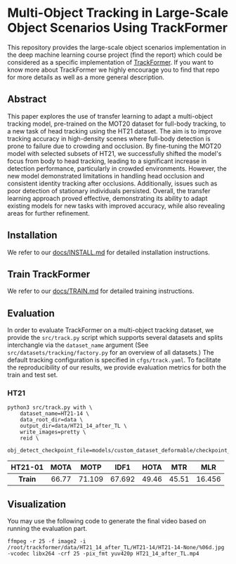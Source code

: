 # Multi-Object Tracking in Large-Scale Object Scenarios Using TrackFormer

This repository provides the large-scale object scenarios implementation in the deep machine learning course project (find the report) which could be considered as a specific implementation of  [TrackFormer](https://github.com/timmeinhardt/trackformer). If you want to know more about TrackFormer we highly encourage you to find that repo for more details as well as a more general description.




## Abstract

This paper explores the use of transfer learning to adapt a multi-object tracking model, pre-trained on the MOT20 dataset for full-body tracking, to a new task of head tracking using the HT21 dataset. The aim is to improve tracking accuracy in high-density scenes where full-body detection is prone to failure due to crowding and occlusion. By fine-tuning the MOT20 model with selected subsets of HT21, we successfully shifted the model's focus from body to head tracking, leading to a significant increase in detection performance, particularly in crowded environments. However, the new model demonstrated limitations in handling head occlusion and consistent identity tracking after occlusions. Additionally, issues such as poor detection of stationary individuals persisted. Overall, the transfer learning approach proved effective, demonstrating its ability to adapt existing models for new tasks with improved accuracy, while also revealing areas for further refinement.


## Installation

We refer to our [docs/INSTALL.md](docs/INSTALL.md) for detailed installation instructions.

## Train TrackFormer

We refer to our [docs/TRAIN.md](docs/TRAIN.md) for detailed training instructions.

## Evaluation

In order to evaluate TrackFormer on a multi-object tracking dataset, we provide the `src/track.py` script which supports several datasets and splits interchangle via the `dataset_name` argument (See `src/datasets/tracking/factory.py` for an overview of all datasets.) The default tracking configuration is specified in `cfgs/track.yaml`. To facilitate the reproducibility of our results, we provide evaluation metrics for both the train and test set.

### HT21



```
python3 src/track.py with \
    dataset_name=HT21-14 \
    data_root_dir=data \
    output_dir=data/HT21_14_after_TL \
    write_images=pretty \
    reid \
    obj_detect_checkpoint_file=models/custom_dataset_deformable/checkpoint_epoch_10.pth
```

<center>

| HT21-01     | MOTA         | MOTP           |       IDF1     |     HOTA     |     MTR       |     MLR             |  
|  :---:    | :---:        |     :---:      |    :---:     | :---:      |    :---:     |   :---:             |  
| **Train** |     66.77     |     71.109       |     67.692      | 49.46        |      45.51    |      16.456          |  

</center>

## Visualization

You may use the following code to generate the final video based on running the evaluation part.

```
ffmpeg -r 25 -f image2 -i /root/trackformer/data/HT21_14_after_TL/HT21-14/HT21-14-None/%06d.jpg -vcodec libx264 -crf 25 -pix_fmt yuv420p HT21_14_after_TL.mp4
```


